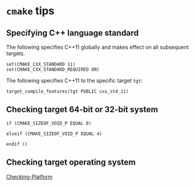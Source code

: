 # `cmake` tips

## Specifying C++ language standard
The following specifies C++11 globally and makes effect on all subsequent targets.
```
set(CMAKE_CXX_STANDARD 11)
set(CMAKE_CXX_STANDARD_REQUIRED ON)
```

The following specifies C++11 to the specific target `tgt`:
```
target_compile_features(tgt PUBLIC cxx_std_11)
```
## Checking target 64-bit or 32-bit system
```
if (CMAKE_SIZEOF_VOID_P EQUAL 8)

elseif (CMAKE_SIZEOF_VOID_P EQUAL 4)

endif ()
```

## Checking target operating system

[Checking-Platform](https://gitlab.kitware.com/cmake/community/wikis/doc/cmake/Checking-Platform)


